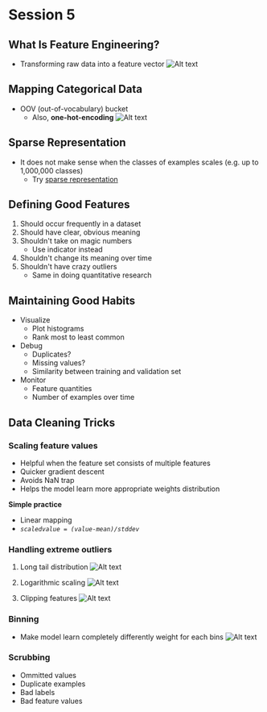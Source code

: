 # Session 5

## What Is Feature Engineering?
- Transforming raw data into a feature vector
![Alt text](https://developers.google.com/machine-learning/crash-course/images/RawDataToFeatureVector.svg "Feature Engineering")

## Mapping Categorical Data
- OOV (out-of-vocabulary) bucket
    - Also, **one-hot-encoding**
![Alt text](https://developers.google.com/machine-learning/crash-course/images/OneHotEncoding.svg "Feature Engineering")

## Sparse Representation
- It does not make sense when the classes of examples scales (e.g. up to 1,000,000 classes)
    - Try [sparse representation](https://developers.google.com/machine-learning/glossary/#sparse_representation)

## Defining Good Features
1. Should occur frequently in a dataset
2. Should have clear, obvious meaning
3. Shouldn't take on magic numbers
    - Use indicator instead
4. Shouldn't change its meaning over time
5. Shouldn't have crazy outliers
    - Same in doing quantitative research

## Maintaining Good Habits
- Visualize
    - Plot histograms
    - Rank most to least common
- Debug
    - Duplicates?
    - Missing values?
    - Similarity between training and validation set
- Monitor
    - Feature quantities
    - Number of examples over time

## Data Cleaning Tricks
### Scaling feature values
- Helpful when the feature set consists of multiple features
- Quicker gradient descent
- Avoids NaN trap
- Helps the model learn more appropriate weights distribution

**Simple practice**
- Linear mapping
- *`scaledvalue = (value-mean)/stddev`*

### Handling extreme outliers
1. Long tail distribution
![Alt text](https://developers.google.com/machine-learning/crash-course/images/ScalingNoticingOutliers.svg "Long tail")

2. Logarithmic scaling
![Alt text](https://developers.google.com/machine-learning/crash-course/images/ScalingLogNormalization.svg "Logarithmic scaling")

3. Clipping features
![Alt text](https://developers.google.com/machine-learning/crash-course/images/ScalingClipping.svg "Clipping features")

### Binning
- Make model learn completely differently weight for each bins
![Alt text](https://developers.google.com/machine-learning/crash-course/images/ScalingBinningPart2.svg "Binning values")

### Scrubbing
- Ommitted values
- Duplicate examples
- Bad labels
- Bad feature values
